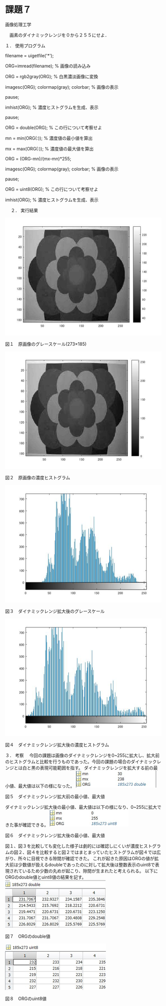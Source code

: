 # 課題７
画像処理工学

　画素のダイナミックレンジを０から２５５にせよ．

１．	使用プログラム


filename = uigetfile('*');

ORG=imread(filename);  % 画像の読み込み

ORG = rgb2gray(ORG); % 白黒濃淡画像に変換

imagesc(ORG); colormap(gray); colorbar; % 画像の表示

pause;

imhist(ORG); % 濃度ヒストグラムを生成、表示

pause;

ORG = double(ORG); % この行について考察せよ

mn = min(ORG(:)); % 濃度値の最小値を算出

mx = max(ORG(:)); % 濃度値の最大値を算出

ORG = (ORG-mn)/(mx-mn)*255;

imagesc(ORG); colormap(gray); colorbar; % 画像の表示

pause;

ORG = uint8(ORG); % この行について考察せよ

imhist(ORG); % 濃度ヒストグラムを生成、表示



 
２．	実行結果
 
 ![原画像](https://github.com/enazii0312/image/blob/master/a.jpg)
 
図１　原画像のグレースケール(273×185)

  ![原画像](https://github.com/enazii0312/image/blob/master/c.jpg)
  
図２　原画像の濃度ヒストグラム
 
  ![原画像](https://github.com/enazii0312/image/blob/master/d.jpg)
  
図３　ダイナミックレンジ拡大後のグレースケール

  ![原画像](https://github.com/enazii0312/image/blob/master/e.jpg)
  
図４　ダイナミックレンジ拡大後の濃度ヒストグラム

３．	考察
　今回の課題は画像のダイナミックレンジを0~255に拡大し、拡大前のヒストグラムと比較を行うものであった。今回の課題の場合のダイナミックレンジとは白と黒の表現可能範囲を指す。
ダイナミックレンジを拡大する前の最小値、最大値は以下の様になった。
  ![原画像](https://github.com/enazii0312/image/blob/master/f.jpg)
  
図５　ダイナミックレンジ拡大前の最小値、最大値

ダイナミックレンジ拡大後の最小値、最大値は以下の様になり、0~255に拡大できた事が確認できる。
  ![原画像](https://github.com/enazii0312/image/blob/master/g.jpg)
  
図６　ダイナミックレンジ拡大後の最小値、最大値

図１、図３を比較しても変化した様子は劇的には確認しにくいが濃度ヒストグラムの図２、図４を比較すると図２ではまとまっていたヒストグラムが図４では広がり、所々に目視できる隙間が確認できた。
これが起きた原因はORGの値が拡大前は少数値が扱えるdoubleであったのに対して拡大後は整数表示のuint8で表現されているため少数の丸めが起こり、隙間が生まれたと考えられる。
以下にORGのdouble値とuint8値の結果を記す。
  ![原画像](https://github.com/enazii0312/image/blob/master/h.jpg)
  
図７　ORGのdouble値

  ![原画像](https://github.com/enazii0312/image/blob/master/i.jpg)
  
図８　ORGのuint8値
